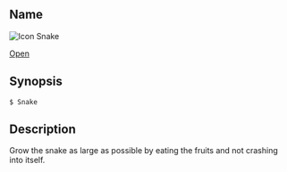 ## Name

![Icon](file:///res/icons/16x16/app-snake.png) Snake

[Open](file:///bin/Snake)

## Synopsis

```**sh
$ Snake
```

## Description

Grow the snake as large as possible by eating the fruits and not crashing into itself.
